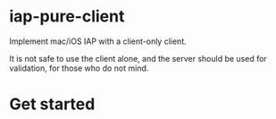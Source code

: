 # iap-pure-client
Implement mac/iOS IAP with a client-only client.

It is not safe to use the client alone, and the server should be used for validation, for those who do not mind.

# Get started

